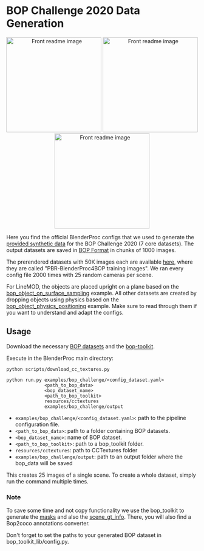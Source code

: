 # BOP Challenge 2020 Data Generation

<p align="center">
<img src="https://bop.felk.cvut.cz/static/img/bop20_pbr/bop20_pbr_tless_01.jpg" alt="Front readme image" width=250>
<img src="https://bop.felk.cvut.cz/static/img/bop20_pbr/bop20_pbr_ycbv_01.jpg" alt="Front readme image" width=250>
<img src="https://bop.felk.cvut.cz/static/img/bop20_pbr/bop20_pbr_ycbv_03.jpg" alt="Front readme image" width=250>
</p>

Here you find the official BlenderProc configs that we used to generate the [provided synthetic data](https://bop.felk.cvut.cz/datasets/) for the BOP Challenge 2020 (7 core datasets). The output datasets are saved in [BOP Format](https://github.com/thodan/bop_toolkit/blob/master/docs/bop_datasets_format.md) in chunks of 1000 images. 

The prerendered datasets with 50K images each are available [here](https://bop.felk.cvut.cz/datasets/), where they are called "PBR-BlenderProc4BOP training images". We ran every config file 2000 times with 25 random cameras per scene. 

For LineMOD, the objects are placed upright on a plane based on the [bop_object_on_surface_sampling](../bop_object_on_surface_sampling) example. All other datasets are created by dropping objects using physics based on the [bop_object_physics_positioning](../bop_object_physics_positioning) example. Make sure to read through them if you want to understand and adapt the configs. 

## Usage

Download the necessary [BOP datasets](https://bop.felk.cvut.cz/datasets/) and the [bop-toolkit](https://github.com/thodan/bop_toolkit). 

Execute in the BlenderProc main directory:

```
python scripts/download_cc_textures.py 
```

```
python run.py examples/bop_challenge/<config_dataset.yaml> 
              <path_to_bop_data> 
              <bop_dataset_name> 
              <path_to_bop_toolkit> 
              resources/cctextures 
              examples/bop_challenge/output
``` 

* `examples/bop_challenge/<config_dataset.yaml>`: path to the pipeline configuration file.
* `<path_to_bop_data>`: path to a folder containing BOP datasets.
* `<bop_dataset_name>`: name of BOP dataset.
* `<path_to_bop_toolkit>`: path to a bop_toolkit folder.
* `resources/cctextures`: path to CCTextures folder
* `examples/bop_challenge/output`: path to an output folder where the bop_data will be saved

This creates 25 images of a single scene. To create a whole dataset, simply run the command multiple times.

### Note

To save some time and not copy functionality we use the bop_toolkit to generate the [masks](
https://github.com/thodan/bop_toolkit/blob/master/scripts/calc_gt_masks.py) and also the [scene_gt_info](https://github.com/thodan/bop_toolkit/blob/master/scripts/calc_gt_info.py). There, you will also find a Bop2coco annotations converter.

Don't forget to set the paths to your generated BOP dataset in bop_toolkit_lib/config.py.

